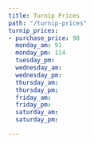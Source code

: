 ```yaml
---
title: Turnip Prices
path: "/turnip-prices"
turnip_prices:
- purchase_price: 98
  monday_am: 91
  monday_pm: 114
  tuesday_pm: 
  wednesday_am: 
  wednesday_pm: 
  thursday_am: 
  thursday_pm: 
  friday_am: 
  friday_pm: 
  saturday_am: 
  saturday_pm: 

---
```

